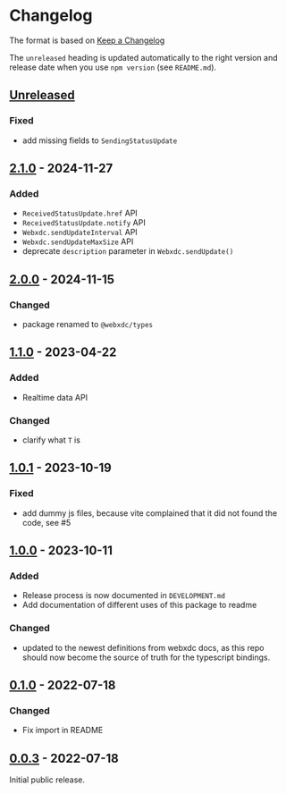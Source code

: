 # Changelog

The format is based on [Keep a Changelog](http://keepachangelog.com/en/1.0.0/)

The `unreleased` heading is updated automatically to the right version and
release date when you use `npm version` (see `README.md`).

## [Unreleased]

### Fixed

- add missing fields to `SendingStatusUpdate`

## [2.1.0][] - 2024-11-27

### Added

- `ReceivedStatusUpdate.href` API
- `ReceivedStatusUpdate.notify` API
- `Webxdc.sendUpdateInterval` API
- `Webxdc.sendUpdateMaxSize` API
- deprecate `description` parameter in `Webxdc.sendUpdate()`

## [2.0.0][] - 2024-11-15

### Changed

- package renamed to `@webxdc/types`

## [1.1.0] - 2023-04-22

### Added

- Realtime data API

### Changed

- clarify what `T` is

## [1.0.1] - 2023-10-19

### Fixed

- add dummy js files, because vite complained that it did not found the code, see #5

## [1.0.0] - 2023-10-11

### Added

- Release process is now documented in `DEVELOPMENT.md`
- Add documentation of different uses of this package to readme

### Changed

- updated to the newest definitions from webxdc docs, as this repo should now become the source of truth for the typescript bindings. 

## [0.1.0] - 2022-07-18

### Changed

- Fix import in README

## [0.0.3] - 2022-07-18

Initial public release.


[Unreleased]: https://github.com/webxdc/webxdc-types/compare/v2.1.0...HEAD
[2.1.0]: https://github.com/webxdc/webxdc-types/compare/v2.0.0...v2.1.0
[2.0.0]: https://github.com/webxdc/webxdc-types/compare/v1.1.0...v2.0.0
[1.1.0]: https://github.com/webxdc/webxdc-types/compare/v1.0.1...v1.1.0
[1.0.1]: https://github.com/webxdc/webxdc-types/compare/v1.0.0...v1.0.1
[1.0.0]: https://github.com/webxdc/webxdc-types/tree/v1.0.0
[0.1.0]: https://github.com/webxdc/webxdc-types/tree/v0.1.0
[0.0.3]: https://github.com/webxdc/webxdc-types/tree/v0.0.3
